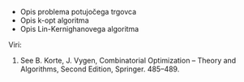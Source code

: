 * Opis problema potujočega trgovca
* Opis k-opt algoritma
* Opis Lin-Kernighanovega algoritma

Viri:
1. See B. Korte, J. Vygen, Combinatorial Optimization – Theory and Algorithms, Second Edition, Springer. 485–489.
